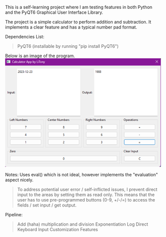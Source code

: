 This is a self-learning project where I am testing features in both Python and the PyQT6 Graphical User Interface Library.

The project is a simple calculator to perform addition and subtraction. It implements a clear feature and has a typical number pad format.

Dependencies List:  
> PyQT6 (installable by running "pip install PyQT6")

Below is an image of the program.  
![alt text](https://github.com/LiTony/calculator/blob/main/calculator_example.png?raw=true)

Notes:
Uses eval() which is not ideal, however implements the "evaluation" aspect nicely.  
> To address potential user error / self-inflicted issues, I prevent direct input to the areas by setting them as read only.
> This means that the user has to use pre-programmed buttons (0-9, +/-/=) to access the fields / set input / get output.

Pipeline:
> Add (haha) multiplication and division
> Exponentiation
> Log
> Direct Keyboard Input
> Customization Features

